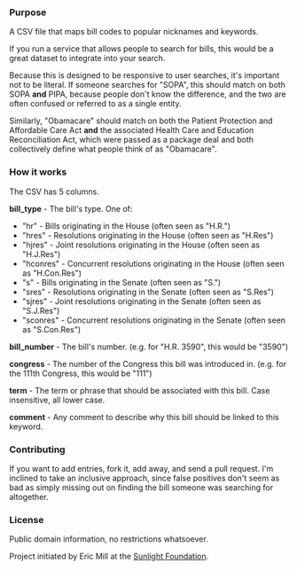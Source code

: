 ### Purpose

A CSV file that maps bill codes to popular nicknames and keywords.

If you run a service that allows people to search for bills, this would be a great dataset to integrate into your search.

Because this is designed to be responsive to user searches, it's important not to be literal. If someone searches for "SOPA", this should match on both SOPA **and** PIPA, because people don't know the difference, and the two are often confused or referred to as a single entity.

Similarly, "Obamacare" should match on both the Patient Protection and Affordable Care Act **and** the associated Health Care and Education Reconciliation Act, which were passed as a package deal and both collectively define what people think of as "Obamacare".


### How it works

The CSV has 5 columns.

**bill_type** - The bill's type. One of:

* "hr" - Bills originating in the House (often seen as "H.R.")
* "hres" - Resolutions originating in the House (often seen as "H.Res")
* "hjres" - Joint resolutions originating in the House (often seen as "H.J.Res")
* "hconres" - Concurrent resolutions originating in the House (often seen as "H.Con.Res")
* "s" - Bills originating in the Senate (often seen as "S.")
* "sres" - Resolutions originating in the Senate (often seen as "S.Res")
* "sjres" - Joint resolutions originating in the Senate (often seen as "S.J.Res")
* "sconres" - Concurrent resolutions originating in the Senate (often seen as "S.Con.Res")

**bill_number** - The bill's number. (e.g. for "H.R. 3590", this would be "3590")

**congress** - The number of the Congress this bill was introduced in. (e.g. for the 111th Congress, this would be "111")

**term** - The term or phrase that should be associated with this bill. Case insensitive, all lower case.

**comment** - Any comment to describe why this bill should be linked to this keyword.


### Contributing

If you want to add entries, fork it, add away, and send a pull request. I'm inclined to take an inclusive approach, since false positives don't seem as bad as simply missing out on finding the bill someone was searching for altogether.


### License

Public domain information, no restrictions whatsoever. 

Project initiated by Eric Mill at the [Sunlight Foundation](http://sunlightfoundation.com).
